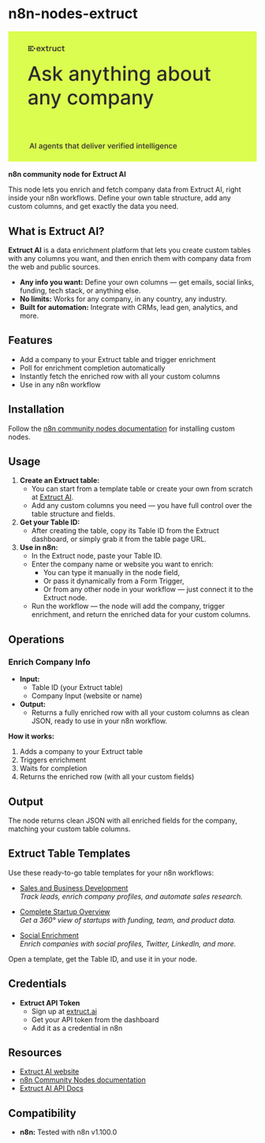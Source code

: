 # n8n-nodes-extruct

![Extruct AI Banner](icons/banner.png)

**n8n community node for Extruct AI**

This node lets you enrich and fetch company data from Extruct AI, right inside your n8n workflows.
Define your own table structure, add any custom columns, and get exactly the data you need.



## What is Extruct AI?

**Extruct AI** is a data enrichment platform that lets you create custom tables with any columns you want, and then enrich them with company data from the web and public sources.  

- **Any info you want:** Define your own columns — get emails, social links, funding, tech stack, or anything else.
- **No limits:** Works for any company, in any country, any industry.
- **Built for automation:** Integrate with CRMs, lead gen, analytics, and more.



## Features

- Add a company to your Extruct table and trigger enrichment
- Poll for enrichment completion automatically
- Instantly fetch the enriched row with all your custom columns
- Use in any n8n workflow



## Installation

Follow the [n8n community nodes documentation](https://docs.n8n.io/integrations/community-nodes/) for installing custom nodes.



## Usage

1. **Create an Extruct table:**
   - You can start from a template table or create your own from scratch at [Extruct AI](https://extruct.ai).
   - Add any custom columns you need — you have full control over the table structure and fields.
2. **Get your Table ID:**
   - After creating the table, copy its Table ID from the Extruct dashboard, or simply grab it from the table page URL.
3. **Use in n8n:**
   - In the Extruct node, paste your Table ID.
   - Enter the company name or website you want to enrich:
     - You can type it manually in the node field,
     - Or pass it dynamically from a Form Trigger,
     - Or from any other node in your workflow — just connect it to the Extruct node.
   - Run the workflow — the node will add the company, trigger enrichment, and return the enriched data for your custom columns.



## Operations

### Enrich Company Info

- **Input:**  
  - Table ID (your Extruct table)
  - Company Input (website or name)
- **Output:**  
  - Returns a fully enriched row with all your custom columns as clean JSON, ready to use in your n8n workflow.

**How it works:**  
1. Adds a company to your Extruct table  
2. Triggers enrichment  
3. Waits for completion  
4. Returns the enriched row (with all your custom fields)



## Output
The node returns clean JSON with all enriched fields for the company, matching your custom table columns.



## Extruct Table Templates
Use these ready-to-go table templates for your n8n workflows:

- [Sales and Business Development](https://app.extruct.ai/tables/shared/jlcBdFwKXrC8uw21)  
  *Track leads, enrich company profiles, and automate sales research.*

- [Complete Startup Overview](https://app.extruct.ai/tables/shared/gQlqQK4pQgPDmk81)  
  *Get a 360° view of startups with funding, team, and product data.*

- [Social Enrichment](https://app.extruct.ai/tables/shared/VfGemEC1BujAIJx8)  
  *Enrich companies with social profiles, Twitter, LinkedIn, and more.*

Open a template, get the Table ID, and use it in your node.



## Credentials

- **Extruct API Token**  
  - Sign up at [extruct.ai](https://extruct.ai)
  - Get your API token from the dashboard
  - Add it as a credential in n8n



## Resources

- [Extruct AI website](https://extruct.ai)
- [n8n Community Nodes documentation](https://docs.n8n.io/integrations/community-nodes/)
- [Extruct AI API Docs](https://www.extruct.ai/docs/extruct-ai/product)



## Compatibility

- **n8n:** Tested with n8n v1.100.0